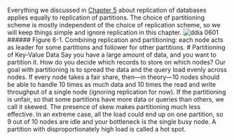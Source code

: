Everything we discussed in [Chapter 5](ch05.html#ch_replication) about replication of databases applies equally to
replication of partitions. The choice of partitioning scheme is mostly independent of the choice of
replication scheme, so we will keep things simple and ignore replication in this chapter. ![ddia 0601](assets/ddia_0601.png) ###### Figure 6-1. Combining replication and partitioning: each node acts as leader for some partitions and follower for other partitions. # Partitioning of Key-Value Data 
Say you have a large amount of data, and you want to partition it. How do you decide which records
to store on which nodes? Our goal with partitioning is to spread the data and the query load evenly across nodes. If every
node takes a fair share, then—in theory—10 nodes should be able to handle 10 times as much
data and 10 times the read and write throughput of a single node (ignoring replication for now). 
If the partitioning is unfair, so that some partitions have more data or queries than others, we
call it skewed. The presence of skew makes partitioning much less effective. In an extreme case, all the load
could end up on one partition, so 9 out of 10 nodes are idle and your bottleneck is the
single busy node. A partition with disproportionately high load is called a hot spot.